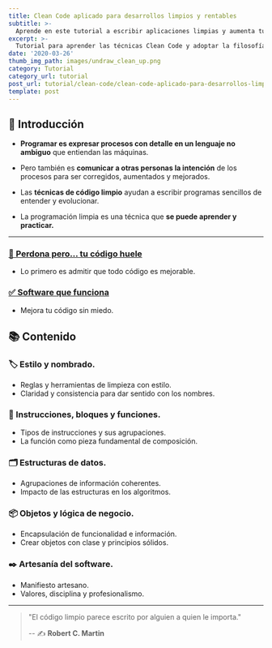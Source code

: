 ```yaml
---
title: Clean Code aplicado para desarrollos limpios y rentables
subtitle: >-
  Aprende en este tutorial a escribir aplicaciones limpias y aumenta tu valor.
excerpt: >-
  Tutorial para aprender las técnicas Clean Code y adoptar la filosofía Software Craftmanship.
date: '2020-03-26'
thumb_img_path: images/undraw_clean_up.png
category: Tutorial
category_url: tutorial
post_url: tutorial/clean-code/clean-code-aplicado-para-desarrollos-limpios-y-rentables
template: post
---
```




## 🏁 Introducción

- **Programar es expresar procesos con detalle en un lenguaje no ambiguo**  que entiendan las máquinas.

- Pero también es **comunicar a otras personas la intención** de los procesos para ser corregidos, aumentados y mejorados.

- Las **técnicas de código limpio** ayudan a escribir programas sencillos de entender y evolucionar.

- La programación limpia es una técnica que **se puede aprender y practicar.**

---

### [🤢 Perdona pero... tu código huele](/tutorial/clean-code/perdona_pero_tu_codigo_huele)

- Lo primero es admitir que todo código es mejorable.

### [✅ Software que funciona](/tutorial/clean-code/software_que_funciona)

- Mejora tu código sin miedo.

## 📚 Contenido

### 🏷️ Estilo y nombrado.

- Reglas y herramientas de limpieza con estilo.
- Claridad y consistencia para dar sentido con los nombres.

### 🔀 Instrucciones, bloques y funciones.

- Tipos de instrucciones y sus agrupaciones.
- La función como pieza fundamental de composición.

### 🗂️ Estructuras de datos.

- Agrupaciones de información coherentes.
- Impacto de las estructuras en los algoritmos.

### 📦 Objetos y lógica de negocio.

- Encapsulación de funcionalidad e información.
- Crear objetos con clase y principios sólidos.

### ✒️ Artesanía del software.

- Manifiesto artesano.
- Valores, disciplina y profesionalismo.

---

> "El código limpio parece escrito por alguien a quien le importa."
>
> -- ✍️ **Robert C. Martin**
